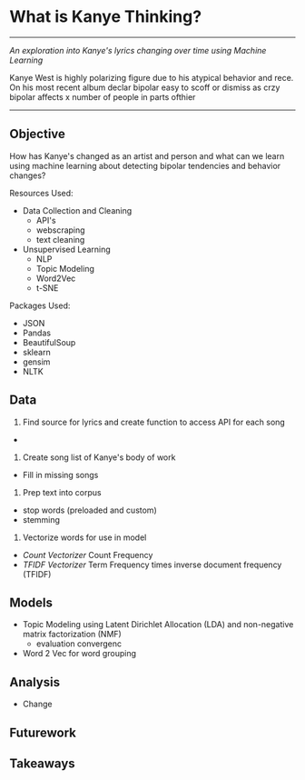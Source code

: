 # What is Kanye Thinking?

---

_An exploration into Kanye's lyrics changing over time using Machine Learning_

Kanye West is highly polarizing figure due to his atypical behavior and rece. 
On his most recent album declar bipolar
easy to scoff or dismiss as crzy
bipolar affects x number of people in parts ofthier


---

## Objective
How has Kanye's changed as an artist and person and what can we learn using machine learning about detecting bipolar tendencies and behavior changes?

Resources Used:
- Data Collection and Cleaning
  - API's
  - webscraping
  - text cleaning
- Unsupervised Learning
  - NLP
  - Topic Modeling
  - Word2Vec
  - t-SNE

Packages Used:
- JSON
- Pandas
- BeautifulSoup
- sklearn
- gensim
- NLTK

## Data

1. Find source for lyrics and create function to access API for each song
  - 
  
1. Create song list of Kanye's body of work
  - Fill in missing songs
  
1. Prep text into corpus
  - stop words (preloaded and custom)
  - stemming
1. Vectorize words for use in model
  - _Count Vectorizer_ Count Frequency
  - _TFIDF Vectorizer_ Term Frequency times inverse document frequency (TFIDF)

## Models

- Topic Modeling using Latent Dirichlet Allocation (LDA) and non-negative matrix factorization (NMF)
  - evaluation convergenc
- Word 2 Vec for word grouping
## Analysis

- Change

## Futurework

## Takeaways

